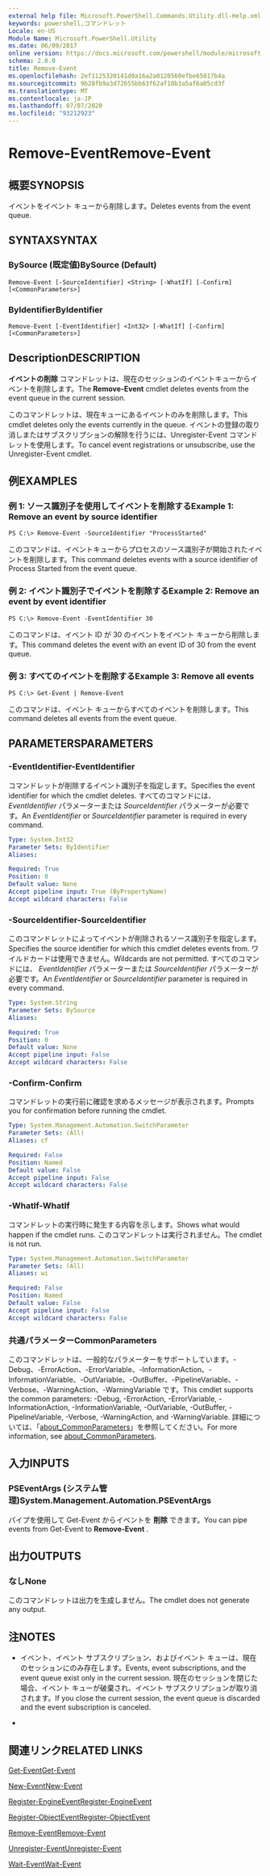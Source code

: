 ```yaml
---
external help file: Microsoft.PowerShell.Commands.Utility.dll-Help.xml
keywords: powershell,コマンドレット
Locale: en-US
Module Name: Microsoft.PowerShell.Utility
ms.date: 06/09/2017
online version: https://docs.microsoft.com/powershell/module/microsoft.powershell.utility/remove-event?view=powershell-7.1&WT.mc_id=ps-gethelp
schema: 2.0.0
title: Remove-Event
ms.openlocfilehash: 2ef1125320141d0a16a2a0120560efbe65017b4a
ms.sourcegitcommit: 9b28fb9a3d72655bb63f62af18b3a5af6a05cd3f
ms.translationtype: MT
ms.contentlocale: ja-JP
ms.lasthandoff: 07/07/2020
ms.locfileid: "93212923"
---
```

# <span data-ttu-id="86011-103">Remove-Event</span><span class="sxs-lookup"><span data-stu-id="86011-103">Remove-Event</span></span>

## <span data-ttu-id="86011-104">概要</span><span class="sxs-lookup"><span data-stu-id="86011-104">SYNOPSIS</span></span>
<span data-ttu-id="86011-105">イベントをイベント キューから削除します。</span><span class="sxs-lookup"><span data-stu-id="86011-105">Deletes events from the event queue.</span></span>

## <span data-ttu-id="86011-106">SYNTAX</span><span class="sxs-lookup"><span data-stu-id="86011-106">SYNTAX</span></span>

### <span data-ttu-id="86011-107">BySource (既定値)</span><span class="sxs-lookup"><span data-stu-id="86011-107">BySource (Default)</span></span>

```
Remove-Event [-SourceIdentifier] <String> [-WhatIf] [-Confirm] [<CommonParameters>]
```

### <span data-ttu-id="86011-108">ByIdentifier</span><span class="sxs-lookup"><span data-stu-id="86011-108">ByIdentifier</span></span>

```
Remove-Event [-EventIdentifier] <Int32> [-WhatIf] [-Confirm] [<CommonParameters>]
```

## <span data-ttu-id="86011-109">Description</span><span class="sxs-lookup"><span data-stu-id="86011-109">DESCRIPTION</span></span>
<span data-ttu-id="86011-110">**イベントの削除** コマンドレットは、現在のセッションのイベントキューからイベントを削除します。</span><span class="sxs-lookup"><span data-stu-id="86011-110">The **Remove-Event** cmdlet deletes events from the event queue in the current session.</span></span>

<span data-ttu-id="86011-111">このコマンドレットは、現在キューにあるイベントのみを削除します。</span><span class="sxs-lookup"><span data-stu-id="86011-111">This cmdlet deletes only the events currently in the queue.</span></span>
<span data-ttu-id="86011-112">イベントの登録の取り消しまたはサブスクリプションの解除を行うには、Unregister-Event コマンドレットを使用します。</span><span class="sxs-lookup"><span data-stu-id="86011-112">To cancel event registrations or unsubscribe, use the Unregister-Event cmdlet.</span></span>

## <span data-ttu-id="86011-113">例</span><span class="sxs-lookup"><span data-stu-id="86011-113">EXAMPLES</span></span>

### <span data-ttu-id="86011-114">例 1: ソース識別子を使用してイベントを削除する</span><span class="sxs-lookup"><span data-stu-id="86011-114">Example 1: Remove an event by source identifier</span></span>

```
PS C:\> Remove-Event -SourceIdentifier "ProcessStarted"
```

<span data-ttu-id="86011-115">このコマンドは、イベントキューからプロセスのソース識別子が開始されたイベントを削除します。</span><span class="sxs-lookup"><span data-stu-id="86011-115">This command deletes events with a source identifier of Process Started from the event queue.</span></span>

### <span data-ttu-id="86011-116">例 2: イベント識別子でイベントを削除する</span><span class="sxs-lookup"><span data-stu-id="86011-116">Example 2: Remove an event by event identifier</span></span>

```
PS C:\> Remove-Event -EventIdentifier 30
```

<span data-ttu-id="86011-117">このコマンドは、イベント ID が 30 のイベントをイベント キューから削除します。</span><span class="sxs-lookup"><span data-stu-id="86011-117">This command deletes the event with an event ID of 30 from the event queue.</span></span>

### <span data-ttu-id="86011-118">例 3: すべてのイベントを削除する</span><span class="sxs-lookup"><span data-stu-id="86011-118">Example 3: Remove all events</span></span>

```
PS C:\> Get-Event | Remove-Event
```

<span data-ttu-id="86011-119">このコマンドは、イベント キューからすべてのイベントを削除します。</span><span class="sxs-lookup"><span data-stu-id="86011-119">This command deletes all events from the event queue.</span></span>

## <span data-ttu-id="86011-120">PARAMETERS</span><span class="sxs-lookup"><span data-stu-id="86011-120">PARAMETERS</span></span>

### <span data-ttu-id="86011-121">-EventIdentifier</span><span class="sxs-lookup"><span data-stu-id="86011-121">-EventIdentifier</span></span>
<span data-ttu-id="86011-122">コマンドレットが削除するイベント識別子を指定します。</span><span class="sxs-lookup"><span data-stu-id="86011-122">Specifies the event identifier for which the cmdlet deletes.</span></span>
<span data-ttu-id="86011-123">すべてのコマンドには、 *EventIdentifier* パラメーターまたは *SourceIdentifier* パラメーターが必要です。</span><span class="sxs-lookup"><span data-stu-id="86011-123">An *EventIdentifier* or *SourceIdentifier* parameter is required in every command.</span></span>

```yaml
Type: System.Int32
Parameter Sets: ByIdentifier
Aliases:

Required: True
Position: 0
Default value: None
Accept pipeline input: True (ByPropertyName)
Accept wildcard characters: False
```

### <span data-ttu-id="86011-124">-SourceIdentifier</span><span class="sxs-lookup"><span data-stu-id="86011-124">-SourceIdentifier</span></span>
<span data-ttu-id="86011-125">このコマンドレットによってイベントが削除されるソース識別子を指定します。</span><span class="sxs-lookup"><span data-stu-id="86011-125">Specifies the source identifier for which this cmdlet deletes events from.</span></span>
<span data-ttu-id="86011-126">ワイルドカードは使用できません。</span><span class="sxs-lookup"><span data-stu-id="86011-126">Wildcards are not permitted.</span></span>
<span data-ttu-id="86011-127">すべてのコマンドには、 *EventIdentifier* パラメーターまたは *SourceIdentifier* パラメーターが必要です。</span><span class="sxs-lookup"><span data-stu-id="86011-127">An *EventIdentifier* or *SourceIdentifier* parameter is required in every command.</span></span>

```yaml
Type: System.String
Parameter Sets: BySource
Aliases:

Required: True
Position: 0
Default value: None
Accept pipeline input: False
Accept wildcard characters: False
```

### <span data-ttu-id="86011-128">-Confirm</span><span class="sxs-lookup"><span data-stu-id="86011-128">-Confirm</span></span>
<span data-ttu-id="86011-129">コマンドレットの実行前に確認を求めるメッセージが表示されます。</span><span class="sxs-lookup"><span data-stu-id="86011-129">Prompts you for confirmation before running the cmdlet.</span></span>

```yaml
Type: System.Management.Automation.SwitchParameter
Parameter Sets: (All)
Aliases: cf

Required: False
Position: Named
Default value: False
Accept pipeline input: False
Accept wildcard characters: False
```

### <span data-ttu-id="86011-130">-WhatIf</span><span class="sxs-lookup"><span data-stu-id="86011-130">-WhatIf</span></span>
<span data-ttu-id="86011-131">コマンドレットの実行時に発生する内容を示します。</span><span class="sxs-lookup"><span data-stu-id="86011-131">Shows what would happen if the cmdlet runs.</span></span>
<span data-ttu-id="86011-132">このコマンドレットは実行されません。</span><span class="sxs-lookup"><span data-stu-id="86011-132">The cmdlet is not run.</span></span>

```yaml
Type: System.Management.Automation.SwitchParameter
Parameter Sets: (All)
Aliases: wi

Required: False
Position: Named
Default value: False
Accept pipeline input: False
Accept wildcard characters: False
```

### <span data-ttu-id="86011-133">共通パラメーター</span><span class="sxs-lookup"><span data-stu-id="86011-133">CommonParameters</span></span>
<span data-ttu-id="86011-134">このコマンドレットは、一般的なパラメーターをサポートしています。-Debug、-ErrorAction、-ErrorVariable、-InformationAction、-InformationVariable、-OutVariable、-OutBuffer、-PipelineVariable、-Verbose、-WarningAction、-WarningVariable です。</span><span class="sxs-lookup"><span data-stu-id="86011-134">This cmdlet supports the common parameters: -Debug, -ErrorAction, -ErrorVariable, -InformationAction, -InformationVariable, -OutVariable, -OutBuffer, -PipelineVariable, -Verbose, -WarningAction, and -WarningVariable.</span></span> <span data-ttu-id="86011-135">詳細については、「[about_CommonParameters](https://go.microsoft.com/fwlink/?LinkID=113216)」を参照してください。</span><span class="sxs-lookup"><span data-stu-id="86011-135">For more information, see [about_CommonParameters](https://go.microsoft.com/fwlink/?LinkID=113216).</span></span>

## <span data-ttu-id="86011-136">入力</span><span class="sxs-lookup"><span data-stu-id="86011-136">INPUTS</span></span>

### <span data-ttu-id="86011-137">PSEventArgs (システム管理)</span><span class="sxs-lookup"><span data-stu-id="86011-137">System.Management.Automation.PSEventArgs</span></span>
<span data-ttu-id="86011-138">パイプを使用して Get-Event からイベントを **削除** できます。</span><span class="sxs-lookup"><span data-stu-id="86011-138">You can pipe events from Get-Event to **Remove-Event** .</span></span>

## <span data-ttu-id="86011-139">出力</span><span class="sxs-lookup"><span data-stu-id="86011-139">OUTPUTS</span></span>

### <span data-ttu-id="86011-140">なし</span><span class="sxs-lookup"><span data-stu-id="86011-140">None</span></span>
<span data-ttu-id="86011-141">このコマンドレットは出力を生成しません。</span><span class="sxs-lookup"><span data-stu-id="86011-141">The cmdlet does not generate any output.</span></span>

## <span data-ttu-id="86011-142">注</span><span class="sxs-lookup"><span data-stu-id="86011-142">NOTES</span></span>

* <span data-ttu-id="86011-143">イベント、イベント サブスクリプション、およびイベント キューは、現在のセッションにのみ存在します。</span><span class="sxs-lookup"><span data-stu-id="86011-143">Events, event subscriptions, and the event queue exist only in the current session.</span></span> <span data-ttu-id="86011-144">現在のセッションを閉じた場合、イベント キューが破棄され、イベント サブスクリプションが取り消されます。</span><span class="sxs-lookup"><span data-stu-id="86011-144">If you close the current session, the event queue is discarded and the event subscription is canceled.</span></span>

*

## <span data-ttu-id="86011-145">関連リンク</span><span class="sxs-lookup"><span data-stu-id="86011-145">RELATED LINKS</span></span>

[<span data-ttu-id="86011-146">Get-Event</span><span class="sxs-lookup"><span data-stu-id="86011-146">Get-Event</span></span>](Get-Event.md)

[<span data-ttu-id="86011-147">New-Event</span><span class="sxs-lookup"><span data-stu-id="86011-147">New-Event</span></span>](New-Event.md)

[<span data-ttu-id="86011-148">Register-EngineEvent</span><span class="sxs-lookup"><span data-stu-id="86011-148">Register-EngineEvent</span></span>](Register-EngineEvent.md)

[<span data-ttu-id="86011-149">Register-ObjectEvent</span><span class="sxs-lookup"><span data-stu-id="86011-149">Register-ObjectEvent</span></span>](Register-ObjectEvent.md)

[<span data-ttu-id="86011-150">Remove-Event</span><span class="sxs-lookup"><span data-stu-id="86011-150">Remove-Event</span></span>](Remove-Event.md)

[<span data-ttu-id="86011-151">Unregister-Event</span><span class="sxs-lookup"><span data-stu-id="86011-151">Unregister-Event</span></span>](Unregister-Event.md)

[<span data-ttu-id="86011-152">Wait-Event</span><span class="sxs-lookup"><span data-stu-id="86011-152">Wait-Event</span></span>](Wait-Event.md)

